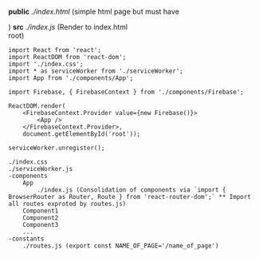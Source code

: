 **public**
	*./index.html* (simple html page but must have <div id="root"></div>)
**src**
	*./index.js* (Render to index.html <div> root)
```
import React from 'react';
import ReactDOM from 'react-dom';
import './index.css';
import * as serviceWorker from './serviceWorker';
import App from './components/App';

import Firebase, { FirebaseContext } from './components/Firebase';

ReactDOM.render(
	<FirebaseContext.Provider value={new Firebase()}>
		<App />
	</FirebaseContext.Provider>,
	document.getElementById('root'));
	
serviceWorker.unregister();
```
	
	./index.css
	./serviceWorker.js
	-components
		App
			./index.js (Consolidation of components via `import { BrowserRouter as Router, Route } from 'react-router-dom';` ** Import all routes exproted by routes.js)
		Component1
		Component2
		Component3
		...
	-constants
		./routes.js (export const NAME_OF_PAGE='/name_of_page')
